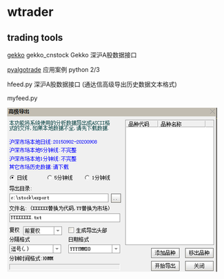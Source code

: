 # wtrader

## trading tools

[gekko](https://github.com/askmike/gekko)
gekko_cnstock Gekko 深沪A股数据接口



 [pyalgotrade](https://github.com/gbeced/pyalgotrade) 应用案例 python 2/3 
 
 hfeed.py   深沪A股数据接口 (通达信高级导出历史数据文本格式) 
 
myfeed.py


![image](https://github.com/wintops/ATOP/blob/master/doc/image.png)
